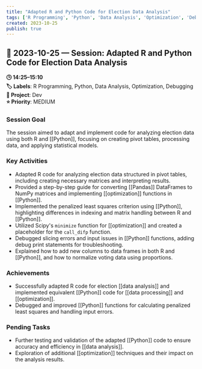 ```yaml
---
title: "Adapted R and Python Code for Election Data Analysis"
tags: ['R Programming', 'Python', 'Data Analysis', 'Optimization', 'Debugging']
created: 2023-10-25
publish: true
---
```


## 📅 2023-10-25 — Session: Adapted R and Python Code for Election Data Analysis

**🕒 14:25–15:10**  
**🏷️ Labels**: R Programming, Python, Data Analysis, Optimization, Debugging  
**📂 Project**: Dev  
**⭐ Priority**: MEDIUM  


### Session Goal
The session aimed to adapt and implement code for analyzing election data using both R and [[Python]], focusing on creating pivot tables, processing data, and applying statistical models.

### Key Activities
- Adapted R code for analyzing election data structured in pivot tables, including creating necessary matrices and interpreting results.
- Provided a step-by-step guide for converting [[Pandas]] DataFrames to NumPy matrices and implementing [[optimization]] functions in [[Python]].
- Implemented the penalized least squares criterion using [[Python]], highlighting differences in indexing and matrix handling between R and [[Python]].
- Utilized Scipy's `minimize` function for [[optimization]] and created a placeholder for the `call_difp` function.
- Debugged slicing errors and input issues in [[Python]] functions, adding debug print statements for troubleshooting.
- Explained how to add new columns to data frames in both R and [[Python]], and how to normalize voting data using proportions.

### Achievements
- Successfully adapted R code for election [[data analysis]] and implemented equivalent [[Python]] code for [[data processing]] and [[optimization]].
- Debugged and improved [[Python]] functions for calculating penalized least squares and handling input errors.

### Pending Tasks
- Further testing and validation of the adapted [[Python]] code to ensure accuracy and efficiency in [[data analysis]].
- Exploration of additional [[optimization]] techniques and their impact on the analysis results.
